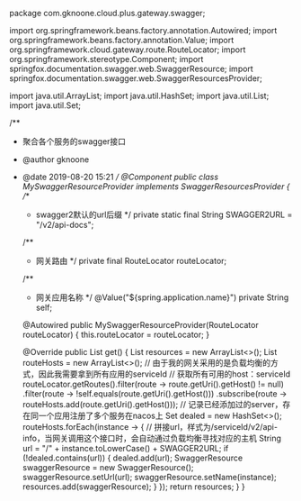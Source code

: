 package com.gknoone.cloud.plus.gateway.swagger;

import org.springframework.beans.factory.annotation.Autowired;
import org.springframework.beans.factory.annotation.Value;
import org.springframework.cloud.gateway.route.RouteLocator;
import org.springframework.stereotype.Component;
import springfox.documentation.swagger.web.SwaggerResource;
import springfox.documentation.swagger.web.SwaggerResourcesProvider;

import java.util.ArrayList;
import java.util.HashSet;
import java.util.List;
import java.util.Set;

/**
 * 聚合各个服务的swagger接口
 * @author gknoone
 * @date 2019-08-20 15:21
 */
@Component
public class MySwaggerResourceProvider implements SwaggerResourcesProvider {
    /**
     * swagger2默认的url后缀
     */
    private static final String SWAGGER2URL = "/v2/api-docs";

    /**
     * 网关路由
     */
    private final RouteLocator routeLocator;

    /**
     * 网关应用名称
     */
    @Value("${spring.application.name}")
    private String self;

    @Autowired
    public MySwaggerResourceProvider(RouteLocator routeLocator) {
        this.routeLocator = routeLocator;
    }

    @Override
    public List<SwaggerResource> get() {
        List<SwaggerResource> resources = new ArrayList<>();
        List<String> routeHosts = new ArrayList<>();
        // 由于我的网关采用的是负载均衡的方式，因此我需要拿到所有应用的serviceId
        // 获取所有可用的host：serviceId
        routeLocator.getRoutes().filter(route -> route.getUri().getHost() != null)
                .filter(route -> !self.equals(route.getUri().getHost()))
                .subscribe(route -> routeHosts.add(route.getUri().getHost()));
        // 记录已经添加过的server，存在同一个应用注册了多个服务在nacos上
        Set<String> dealed = new HashSet<>();
        routeHosts.forEach(instance -> {
            // 拼接url，样式为/serviceId/v2/api-info，当网关调用这个接口时，会自动通过负载均衡寻找对应的主机
            String url = "/" + instance.toLowerCase() + SWAGGER2URL;
            if (!dealed.contains(url)) {
                dealed.add(url);
                SwaggerResource swaggerResource = new SwaggerResource();
                swaggerResource.setUrl(url);
                swaggerResource.setName(instance);
                resources.add(swaggerResource);
            }
        });
        return resources;
    }
}
